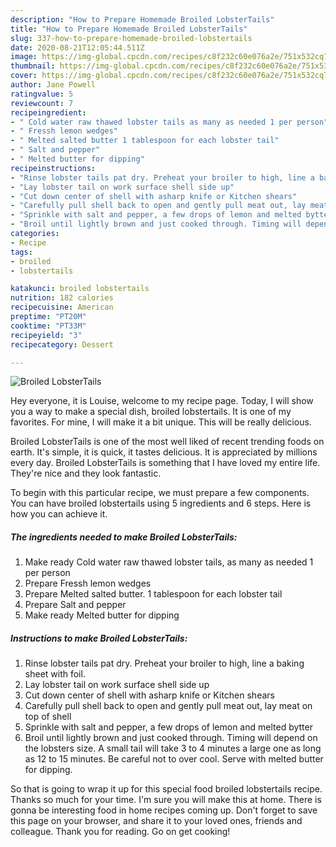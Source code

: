 ```yaml
---
description: "How to Prepare Homemade Broiled LobsterTails"
title: "How to Prepare Homemade Broiled LobsterTails"
slug: 337-how-to-prepare-homemade-broiled-lobstertails
date: 2020-08-21T12:05:44.511Z
image: https://img-global.cpcdn.com/recipes/c8f232c60e076a2e/751x532cq70/broiled-lobstertails-recipe-main-photo.jpg
thumbnail: https://img-global.cpcdn.com/recipes/c8f232c60e076a2e/751x532cq70/broiled-lobstertails-recipe-main-photo.jpg
cover: https://img-global.cpcdn.com/recipes/c8f232c60e076a2e/751x532cq70/broiled-lobstertails-recipe-main-photo.jpg
author: Jane Powell
ratingvalue: 5
reviewcount: 7
recipeingredient:
- " Cold water raw thawed lobster tails as many as needed 1 per person"
- " Fressh lemon wedges"
- " Melted salted butter 1 tablespoon for each lobster tail"
- " Salt and pepper"
- " Melted butter for dipping"
recipeinstructions:
- "Rinse lobster tails pat dry. Preheat your broiler to high, line a baking sheet with foil."
- "Lay lobster tail on work surface shell side up"
- "Cut down center of shell with asharp knife or Kitchen shears"
- "Carefully pull shell back to open and gently pull meat out, lay meat on top of shell"
- "Sprinkle with salt and pepper, a few drops of lemon and melted bytter"
- "Broil until lightly brown and just cooked through. Timing will depend on the lobsters size. A small tail will take 3 to 4 minutes a large one as long as 12 to 15 minutes. Be careful not to over cool. Serve with melted butter for dipping."
categories:
- Recipe
tags:
- broiled
- lobstertails

katakunci: broiled lobstertails 
nutrition: 182 calories
recipecuisine: American
preptime: "PT20M"
cooktime: "PT33M"
recipeyield: "3"
recipecategory: Dessert

---
```



![Broiled LobsterTails](https://img-global.cpcdn.com/recipes/c8f232c60e076a2e/751x532cq70/broiled-lobstertails-recipe-main-photo.jpg)

Hey everyone, it is Louise, welcome to my recipe page. Today, I will show you a way to make a special dish, broiled lobstertails. It is one of my favorites. For mine, I will make it a bit unique. This will be really delicious.



Broiled LobsterTails is one of the most well liked of recent trending foods on earth. It's simple, it is quick, it tastes delicious. It is appreciated by millions every day. Broiled LobsterTails is something that I have loved my entire life. They're nice and they look fantastic.


To begin with this particular recipe, we must prepare a few components. You can have broiled lobstertails using 5 ingredients and 6 steps. Here is how you can achieve it.

<!--inarticleads1-->

##### The ingredients needed to make Broiled LobsterTails:

1. Make ready  Cold water raw thawed lobster tails, as many as needed 1 per person
1. Prepare  Fressh lemon wedges
1. Prepare  Melted salted butter. 1 tablespoon for each lobster tail
1. Prepare  Salt and pepper
1. Make ready  Melted butter for dipping




<!--inarticleads2-->

##### Instructions to make Broiled LobsterTails:

1. Rinse lobster tails pat dry. Preheat your broiler to high, line a baking sheet with foil.
1. Lay lobster tail on work surface shell side up
1. Cut down center of shell with asharp knife or Kitchen shears
1. Carefully pull shell back to open and gently pull meat out, lay meat on top of shell
1. Sprinkle with salt and pepper, a few drops of lemon and melted bytter
1. Broil until lightly brown and just cooked through. Timing will depend on the lobsters size. A small tail will take 3 to 4 minutes a large one as long as 12 to 15 minutes. Be careful not to over cool. Serve with melted butter for dipping.




So that is going to wrap it up for this special food broiled lobstertails recipe. Thanks so much for your time. I'm sure you will make this at home. There is gonna be interesting food in home recipes coming up. Don't forget to save this page on your browser, and share it to your loved ones, friends and colleague. Thank you for reading. Go on get cooking!
